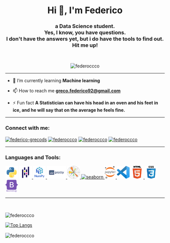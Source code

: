 
<h1 align="center">Hi 👋, I'm Federico</h1>
<h3 align="center">a Data Science student. <br>
Yes, I know, you have questions. <br>
 I don't have the answers yet, but i do have the tools to find out. Hit me up!</h3>
 <br>
<p align="center"> <img src="https://komarev.com/ghpvc/?username=federoccco&label=Profile%20views&color=0e75b6&style=flat" alt="federoccco" /> </p>

<hr>

- 🌱 I’m currently learning **Machine learning**

- 📫 How to reach me **greco.federico92@gmail.com**

- ⚡ Fun fact **A Statistician can have his head in an oven and his feet in ice, and he will say that on the average he feels fine.**
<hr>
<h3 align="left">Connect with me:</h3>
<p align="left">
<a href="https://linkedin.com/in/federico-grecods" target="blank"><img align="center" src="https://raw.githubusercontent.com/rahuldkjain/github-profile-readme-generator/master/src/images/icons/Social/linked-in-alt.svg" alt="federico-grecods" height="30" width="40" /></a>
<a href="https://stackoverflow.com/users/federoccco" target="blank"><img align="center" src="https://raw.githubusercontent.com/rahuldkjain/github-profile-readme-generator/master/src/images/icons/Social/stack-overflow.svg" alt="federoccco" height="30" width="40" /></a>
<a href="https://kaggle.com/federoccco" target="blank"><img align="center" src="https://raw.githubusercontent.com/rahuldkjain/github-profile-readme-generator/master/src/images/icons/Social/kaggle.svg" alt="federoccco" height="30" width="40" /></a>
<a href="https://instagram.com/federoccco" target="blank"><img align="center" src="https://raw.githubusercontent.com/rahuldkjain/github-profile-readme-generator/master/src/images/icons/Social/instagram.svg" alt="federoccco" height="30" width="40" /></a>
</p>
<hr>
<h3 align="left">Languages and Tools:</h3>

<p align="left"> 
<a href="https://www.python.org" target="_blank" rel="noreferrer"> 
    <img src="https://raw.githubusercontent.com/devicons/devicon/master/icons/python/python-original.svg" alt="python" width="40" height="40"></a> 
<a href="https://pandas.pydata.org/" target="_blank" rel="noreferrer"> 
    <img src="https://raw.githubusercontent.com/devicons/devicon/2ae2a900d2f041da66e950e4d48052658d850630/icons/pandas/pandas-original.svg" alt="pandas" width="40" height="40"/> </a> 
<a href="https://numpy.org" target="_blank" rel="noreferrer"> 
    <img src="https://raw.githubusercontent.com/TheHextech/TheHextech/main/img_n_gifs/numpy_icon.png" alt="numpy" width="40" height="40"/> </a> 
<a href="https://plotly.com/python/" target="_blank" rel="noreferrer"> 
    <img src="https://raw.githubusercontent.com/TheHextech/TheHextech/main/img_n_gifs/plotly_icon.png" alt="plotly" width="60" height="40"/> </a>  
<a href="https://matplotlib.org" target="_blank" rel="noreferrer">         
    <img src="https://raw.githubusercontent.com/TheHextech/TheHextech/main/img_n_gifs/matplotlib_icon.png" alt="matplotlib" width="40" height="40"/> </a>
<a href="https://seaborn.pydata.org/" target="_blank" rel="noreferrer">         
    <img src="https://seaborn.pydata.org/_images/logo-mark-lightbg.svg" alt="seaborn" width="40" height="40"/> </a> 
<a href="https://jupyter.org" target="_blank" rel="noreferrer">         
    <img src="https://raw.githubusercontent.com/TheHextech/TheHextech/main/img_n_gifs/jupyter_icon.png" alt="jupyter" width="35" height="40"/> </a> 
<a href="https://code.visualstudio.com" target="_blank" rel="noreferrer"> 
    <img src="https://raw.githubusercontent.com/TheHextech/TheHextech/main/img_n_gifs/vscode_icon.png" alt="vscode" width="40" height="40"></a>
<a href="https://developer.mozilla.org/en-US/docs/Glossary/HTML5" target="_blank" rel="noreferrer"> 
    <img src=https://raw.githubusercontent.com/github/explore/80688e429a7d4ef2fca1e82350fe8e3517d3494d/topics/html/html.png" alt="html5" width="40" height="40"/> </a>
<a href="https://developer.mozilla.org/en-US/docs/Web/CSS" target="_blank" rel="noreferrer"> 
    <img src="https://raw.githubusercontent.com/github/explore/80688e429a7d4ef2fca1e82350fe8e3517d3494d/topics/css/css.png" alt="css3" width="40" height="40"/> </a>
<a href="https://getbootstrap.com" target="_blank" rel="noreferrer">
    <img src="https://raw.githubusercontent.com/devicons/devicon/master/icons/bootstrap/bootstrap-plain-wordmark.svg" alt="bootstrap" width="40" height="40"/> </a> 
</p>

---
<br>

<p><img align="center" src="https://github-readme-stats.vercel.app/api?username=federoccco&show_icons=true&locale=en&theme=dracula" alt="federoccco" /></p>

[![Top Langs](https://github-readme-stats.vercel.app/api/top-langs/?username=federoccco&langs_count=8&theme=dracula)](https://github.com/anuraghazra/github-readme-stats)

<p><img align="center" src="https://github-readme-streak-stats.herokuapp.com/?user=federoccco&theme=dracula" alt="federoccco" /></p>

